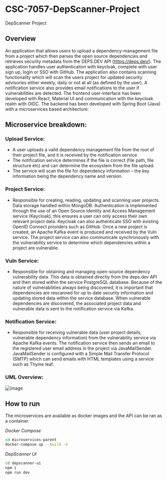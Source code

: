 # CSC-7057-DepScanner-Project
DepScanner Project

## Overview
An application that allows users to upload a dependency-management file from a project which then parses the open source dependencies
and retrieves security metadata from the DEPS.DEV API (https://deps.dev/). The application handles user authentication with keycloak, complete with user sign up, login or SSO with GitHub.
The application also contains scanning functionality which will scan the users project for updated security advisories either weekly, daily or not at all (as defined by the user).
A notification service also provides email notifications to the user if vulnerabilities are detected.
The frontend user-interface has been developed with React, Material UI and communication with the keycloak realm with OIDC.
The backend has been developed with Spring Boot (Java) with a microservices based architecture.

## Microservice breakdown:
### Upload Service:
- A user uploads a valid dependency management file from the root of their project file, and it is received by the notification service
- The notification service determines if the file is correct (file path, file structure etc) and can determine the ecosystem from the file upload.
- The service will scan the file for dependency information – the key information being the dependency name and version.

### Project Service:
-	Responsible for creating, reading, updating and scanning user projects. Data storage handled within MongoDB. Authentication is implemented through the use of an Open Source Identity and Access Management service (Keycloak), this ensures a user can only access their own relevant project data. Keycloak can also authenticate SSO with existing OpenID Connect providers such as GitHub. Once a new project is created, an Apache Kafka event is produced and received by the Vuln service. The project service can also communicate synchronously with the vulnerability service to determine which dependencies within a project are vulnerable. 

### Vuln Service:
-	Responsible for obtaining and managing open-source dependency vulnerability data. This data is obtained directly from the deps.dev API and then stored within the service PostgreSQL database. Because of the nature of vulnerabilities always being discovered, it is important that dependencies are rescanned for up to date security information and updating stored data within the service database. When vulnerable dependencies are discovered, the associated project data and vulnerable data is sent to the notification service via Kafka.

### Notification Service:
-	Responsible for receiving vulnerable data (user project details, vulnerable dependency information) from the vulnerability service via Apache Kafka events. The notification service then sends an email to the registered user email address in the project via JavaMailSender. JavaMailSender is configured with a Simple Mail Transfer Protocol (SMTP) which can send emails with HTML templates using a service such as Thyme leaf.

### UML Overview:
![image](https://github.com/agrainger14/csc-7057-depscanner-project/assets/132609173/ed40308a-6697-44c0-bf45-02ac589dac80)

## How to run
The microservices are available as docker images and the API can be ran as a container.

_Docker Compose_

```bash
cd microservices-parent
docker-compose up --build -d
```

_DepScanner UI_

```bash
cd depscanner-ui
npm i
npm run dev
```

